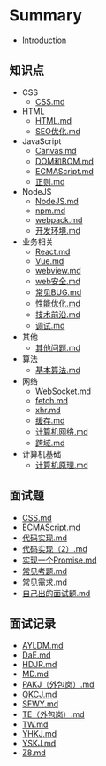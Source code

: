 
# Summary
* [Introduction](README.md)
    
## 知识点
* CSS
  * [CSS.md](./知识点/CSS/CSS.md) 
* HTML
  * [HTML.md](./知识点/HTML/HTML.md) 
  * [SEO优化.md](./知识点/HTML/SEO优化.md) 
* JavaScript
  * [Canvas.md](./知识点/JavaScript/Canvas.md) 
  * [DOM和BOM.md](./知识点/JavaScript/DOM和BOM.md) 
  * [ECMAScript.md](./知识点/JavaScript/ECMAScript.md) 
  * [正则.md](./知识点/JavaScript/正则.md) 
* NodeJS
  * [NodeJS.md](./知识点/NodeJS/NodeJS.md) 
  * [npm.md](./知识点/NodeJS/npm.md) 
  * [webpack.md](./知识点/NodeJS/webpack.md) 
  * [开发环境.md](./知识点/NodeJS/开发环境.md) 
* 业务相关
  * [React.md](./知识点/业务相关/React.md) 
  * [Vue.md](./知识点/业务相关/Vue.md) 
  * [webview.md](./知识点/业务相关/webview.md) 
  * [web安全.md](./知识点/业务相关/web安全.md) 
  * [常见BUG.md](./知识点/业务相关/常见BUG.md) 
  * [性能优化.md](./知识点/业务相关/性能优化.md) 
  * [技术前沿.md](./知识点/业务相关/技术前沿.md) 
  * [调试.md](./知识点/业务相关/调试.md) 
* 其他
  * [其他问题.md](./知识点/其他/其他问题.md) 
* 算法
  * [基本算法.md](./知识点/算法/基本算法.md) 
* 网络
  * [WebSocket.md](./知识点/网络/WebSocket.md) 
  * [fetch.md](./知识点/网络/fetch.md) 
  * [xhr.md](./知识点/网络/xhr.md) 
  * [缓存.md](./知识点/网络/缓存.md) 
  * [计算机网络.md](./知识点/网络/计算机网络.md) 
  * [跨域.md](./知识点/网络/跨域.md) 
* 计算机基础
  * [计算机原理.md](./知识点/计算机基础/计算机原理.md) 

## 面试题
* [CSS.md](./面试题/CSS.md) 
* [ECMAScript.md](./面试题/ECMAScript.md) 
* [代码实现.md](./面试题/代码实现.md) 
* [代码实现（2）.md](./面试题/代码实现（2）.md) 
* [实现一个Promise.md](./面试题/实现一个Promise.md) 
* [常见考题.md](./面试题/常见考题.md) 
* [常见需求.md](./面试题/常见需求.md) 
* [自己出的面试题.md](./面试题/自己出的面试题.md) 

## 面试记录
* [AYLDM.md](./面试记录/AYLDM.md) 
* [DaE.md](./面试记录/DaE.md) 
* [HDJR.md](./面试记录/HDJR.md) 
* [MD.md](./面试记录/MD.md) 
* [PAKJ（外包岗）.md](./面试记录/PAKJ（外包岗）.md) 
* [QKCJ.md](./面试记录/QKCJ.md) 
* [SFWY.md](./面试记录/SFWY.md) 
* [TE（外包岗）.md](./面试记录/TE（外包岗）.md) 
* [TW.md](./面试记录/TW.md) 
* [YHKJ.md](./面试记录/YHKJ.md) 
* [YSKJ.md](./面试记录/YSKJ.md) 
* [Z8.md](./面试记录/Z8.md) 
